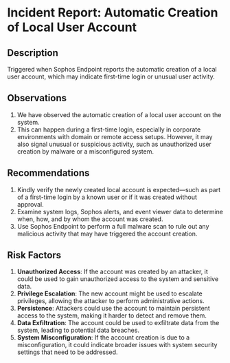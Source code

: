 # Incident Report: Automatic Creation of Local User Account

## Description
Triggered when Sophos Endpoint reports the automatic creation of a local user account, which may indicate first-time login or unusual user activity.

## Observations
1. We have observed the automatic creation of a local user account on the system.
2. This can happen during a first-time login, especially in corporate environments with domain or remote access setups. However, it may also signal unusual or suspicious activity, such as unauthorized user creation by malware or a misconfigured system.

## Recommendations
1. Kindly verify the newly created local account is expected—such as part of a first-time login by a known user or if it was created without approval.
2. Examine system logs, Sophos alerts, and event viewer data to determine when, how, and by whom the account was created.
3. Use Sophos Endpoint to perform a full malware scan to rule out any malicious activity that may have triggered the account creation.

## Risk Factors
1. **Unauthorized Access**: If the account was created by an attacker, it could be used to gain unauthorized access to the system and sensitive data.
2. **Privilege Escalation**: The new account might be used to escalate privileges, allowing the attacker to perform administrative actions.
3. **Persistence**: Attackers could use the account to maintain persistent access to the system, making it harder to detect and remove them.
4. **Data Exfiltration**: The account could be used to exfiltrate data from the system, leading to potential data breaches.
5. **System Misconfiguration**: If the account creation is due to a misconfiguration, it could indicate broader issues with system security settings that need to be addressed.
